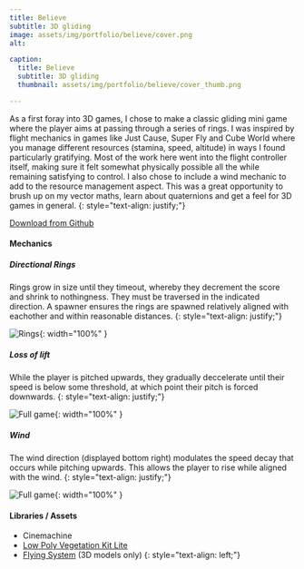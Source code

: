 ```yaml
---
title: Believe
subtitle: 3D gliding
image: assets/img/portfolio/believe/cover.png
alt: 

caption:
  title: Believe
  subtitle: 3D gliding
  thumbnail: assets/img/portfolio/believe/cover_thumb.png 

---
```


As a first foray into 3D games, I chose to make a classic gliding mini game where the player aims at passing through a series of rings. I was inspired by flight mechanics in games like Just Cause, Super Fly and Cube World where you manage different resources (stamina, speed, altitude) in ways I found particularly gratifying. Most of the work here went into the flight controller itself, making sure it felt somewhat physically possible all the while remaining satisfying to control. I also chose to include a wind mechanic to add to the resource management aspect. This was a great opportunity to brush up on my vector maths, learn about quaternions and get a feel for 3D games in general. 
{: style="text-align: justify;"}

[Download from Github](https://github.com/yochie/believe/releases)

#### Mechanics

##### Directional Rings
Rings grow in size until they timeout, whereby they decrement the score and shrink to nothingness. They must be traversed in the indicated direction. A spawner ensures the rings are spawned relatively aligned with eachother and within reasonable distances.
{: style="text-align: justify;"}

![Rings](assets/img/portfolio/believe/gifs/rings.gif){: width="100%" }


##### Loss of lift
While the player is pitched upwards, they gradually deccelerate until their speed is below some threshold, at which point their pitch is forced downwards.
{: style="text-align: justify;"}

![Full game](assets/img/portfolio/believe/gifs/loss_of_lift.gif){: width="100%" }

##### Wind
The wind direction (displayed bottom right) modulates the speed decay that occurs while pitching upwards. This allows the player to rise while aligned with the wind.
{: style="text-align: justify;"}


![Full game](assets/img/portfolio/believe/gifs/wind.gif){: width="100%" }


#### Libraries / Assets

* Cinemachine
* [Low Poly Vegetation Kit Lite](https://assetstore.unity.com/packages/3d/environments/low-poly-vegetation-kit-lite-176906)
* [Flying System](https://assetstore.unity.com/packages/p/flying-system-254446) (3D models only)
{: style="text-align: left;"}

